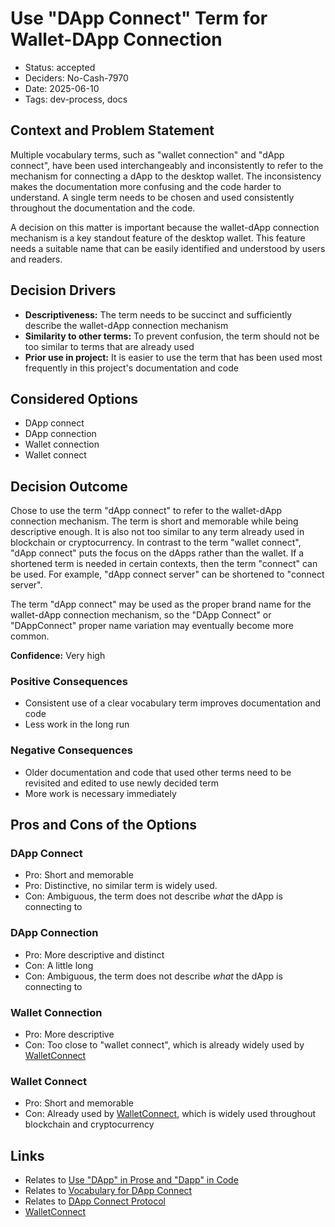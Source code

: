 # Use "DApp Connect" Term for Wallet-DApp Connection

- Status: accepted
- Deciders: No-Cash-7970
- Date: 2025-06-10
- Tags: dev-process, docs

## Context and Problem Statement

Multiple vocabulary terms, such as "wallet connection" and "dApp connect", have been used interchangeably and inconsistently to refer to the mechanism for connecting a dApp to the desktop wallet. The inconsistency makes the documentation more confusing and the code harder to understand. A single term needs to be chosen and used consistently throughout the documentation and the code.

A decision on this matter is important because the wallet-dApp connection mechanism is a key standout feature of the desktop wallet. This feature needs a suitable name that can be easily identified and understood by users and readers.

## Decision Drivers

- **Descriptiveness:** The term needs to be succinct and sufficiently describe the wallet-dApp connection mechanism
- **Similarity to other terms:** To prevent confusion, the term should not be too similar to terms that are already used
- **Prior use in project:** It is easier to use the term that has been used most frequently in this project's documentation and code

## Considered Options

- DApp connect
- DApp connection
- Wallet connection
- Wallet connect

## Decision Outcome

Chose to use the term "dApp connect" to refer to the wallet-dApp connection mechanism. The term is short and memorable while being descriptive enough. It is also not too similar to any term already used in blockchain or cryptocurrency. In contrast to the term "wallet connect", "dApp connect" puts the focus on the dApps rather than the wallet. If a shortened term is needed in certain contexts, then the term "connect" can be used. For example, "dApp connect server" can be shortened to "connect server".

The term "dApp connect" may be used as the proper brand name for the wallet-dApp connection mechanism, so the "DApp Connect" or "DAppConnect" proper name variation may eventually become more common.

**Confidence:** Very high

### Positive Consequences

- Consistent use of a clear vocabulary term improves documentation and code
- Less work in the long run

### Negative Consequences

- Older documentation and code that used other terms need to be revisited and edited to use newly decided term
- More work is necessary immediately

## Pros and Cons of the Options

### DApp Connect

- Pro: Short and memorable
- Pro: Distinctive, no similar term is widely used.
- Con: Ambiguous, the term does not describe *what* the dApp is connecting to

### DApp Connection

- Pro: More descriptive and distinct
- Con: A little long
- Con: Ambiguous, the term does not describe *what* the dApp is connecting to

### Wallet Connection

- Pro: More descriptive
- Con: Too close to "wallet connect", which is already widely used by [WalletConnect](https://walletconnect.network/)

### Wallet Connect

- Pro: Short and memorable
- Con: Already used by [WalletConnect](https://walletconnect.network/), which is widely used throughout blockchain and cryptocurrency

## Links

- Relates to [Use \"DApp\" in Prose and \"Dapp\" in Code](20250608-use-dapp-in-prose-and-dapp-in-code.md)
- Relates to [Vocabulary for DApp Connect](20250621-vocab-for-dapp-connect.md)
- Relates to [DApp Connect Protocol](20250619-dapp-connect-protocol.md)
- [WalletConnect](https://walletconnect.network/)
